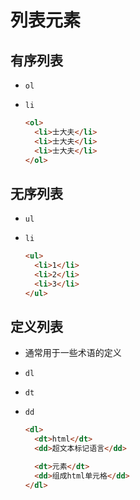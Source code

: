 # 列表元素

## 有序列表

- `ol`

- `li`

  ```html
  <ol>
    <li>士大夫</li>
    <li>士大夫</li>
    <li>士大夫</li>
  </ol>
  ```

## 无序列表

- `ul`

- `li`

  ```html
  <ul>
    <li>1</li>
    <li>2</li>
    <li>3</li>
  </ul>
  ```

## 定义列表

- 通常用于一些术语的定义

- `dl`

- `dt`

- `dd`

  ```html
  <dl>
    <dt>html</dt>
    <dd>超文本标记语言</dd>

    <dt>元素</dt>
    <dd>组成html单元格</dd>
  </dl>
  ```
